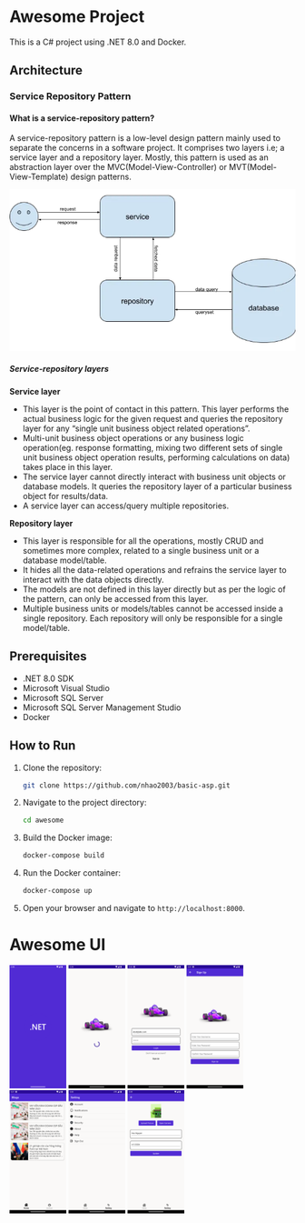 # Awesome Project

This is a C# project using .NET 8.0 and Docker.

## Architecture

### Service Repository Pattern

#### What is a service-repository pattern?

A service-repository pattern is a low-level design pattern mainly used to separate the concerns in a software project. It comprises two layers i.e; a service layer and a repository layer. Mostly, this pattern is used as an abstraction layer over the MVC(Model-View-Controller) or MVT(Model-View-Template) design patterns.

![Illustration of Service Repository Pattern](.images/Architecture/repo_service.png)

##### Service-repository layers

**Service layer**

* This layer is the point of contact in this pattern. This layer performs the actual business logic for the given request and queries the repository layer for any “single unit business object related operations”.
* Multi-unit business object operations or any business logic operation(eg. response formatting, mixing two different sets of single unit business object operation results, performing calculations on data) takes place in this layer.
* The service layer cannot directly interact with business unit objects or database models. It queries the repository layer of a particular business object for results/data.
* A service layer can access/query multiple repositories.

**Repository layer**

* This layer is responsible for all the operations, mostly CRUD and sometimes more complex, related to a single business unit or a database model/table.
* It hides all the data-related operations and refrains the service layer to interact with the data objects directly.
* The models are not defined in this layer directly but as per the logic of the pattern, can only be accessed from this layer.
* Multiple business units or models/tables cannot be accessed inside a single repository. Each repository will only be responsible for a single model/table.

## Prerequisites

- .NET 8.0 SDK
- Microsoft Visual Studio
- Microsoft SQL Server
- Microsoft SQL Server Management Studio
- Docker

## How to Run

1. Clone the repository:
    
    ```bash
    git clone https://github.com/nhao2003/basic-asp.git
    ```
2. Navigate to the project directory:
    
    ```bash
    cd awesome
    ```
3. Build the Docker image:
        
   ```bash
   docker-compose build
   ```
4. Run the Docker container:
        
   ```bash
   docker-compose up
   ```
5. Open your browser and navigate to `http://localhost:8000`.

# Awesome UI

<p float="left">
  <img src="./.images/Pic_SplashScreen1.png" width="100" />
  <img src="./.images/Pic_SplashScreen2.png" width="100" /> 
  <img src="./.images/Pic_SignIn.png" width="100" />
  <img src="./.images/Pic_SignUp.png" width="100" /> 
  <img src="./.images/Pic_Home.png" width="100" />
  <img src="./.images/Pic_Setting.png" width="100" />
  <img src="./.images/Pic_Account.png" width="100" />
</p>